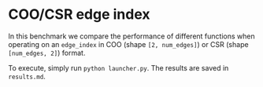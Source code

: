 # COO/CSR edge index

In this benchmark we compare the performance of different functions when operating on an `edge_index` in COO (shape `[2, num_edges]`) or CSR (shape `[num_edges, 2]`) format.

To execute, simply run `python launcher.py`. The results are saved in `results.md`.
